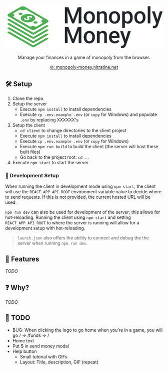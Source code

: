 <div style="text-align: center">
    <a href="https://monopoly-money.nitratine.net/"><img src="./client/src/img/banner.png" alt="Monopoly Money Banner" style="background: white;"></a>
</div>
<p align="center">Manage your finances in a game of monopoly from the browser.</p>
<p align="center"><a href="https://monopoly-money.nitratine.net/">🌐: monopoly-money.nitratine.net</a></p>

## 🛠️ Setup

1. Clone the repo.
2. Setup the server
   - Execute `npm install` to install dependencies
   - Execute `cp .env.example .env` (or `copy` for Windows) and populate `.env` by replacing XXXXXX's
3. Setup the client
   - `cd client` to change directories to the client project
   - Execute `npm install` to install dependencies
   - Execute `cp .env.example .env` (or `copy` for Windows)
   - Execute `npm run build` to build the client (the server will host these built files)
   - Go back to the project root: `cd ..`
4. Execute `npm start` to start the server

### 🧪 Development Setup

When running the client in development mode using `npm start`, the client will use the `REACT_APP_API_ROOT` environment variable value to decide where to send requests. If this is not provided, the current hosted URL will be used.

`npm run dev` can also be used for development of the server; this allows for hot-reloading. Running the client using `npm start` and setting `REACT_APP_API_ROOT` to where the server is running will allow for a development setup with hot-reloading.

> `launch.json` also offers the ability to connect and debug the the server when running `npm run dev`.

## 📝 Features

_TODO_

## ❓ Why?

_TODO_

## 🚧 TODO

- BUG: When clicking the logo to go home when you're in a game, you will go / => /funds => /
- Home text
- Put \$ in send money modal
- Help button
  - Small tutorial with GIFs
  - Layout: Title, description, GIF (repeat)
